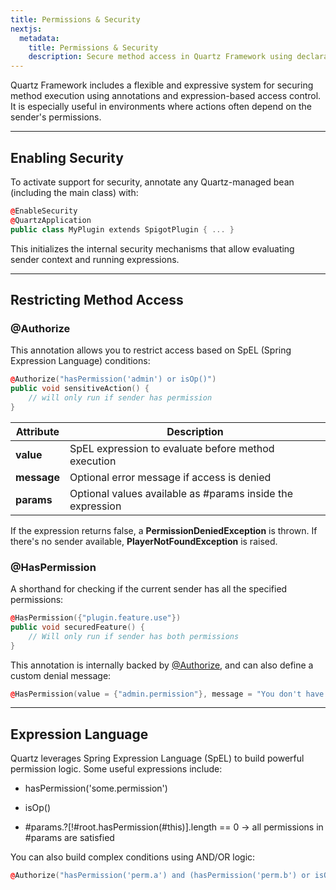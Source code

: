 ```yaml
---
title: Permissions & Security
nextjs:
  metadata:
    title: Permissions & Security
    description: Secure method access in Quartz Framework using declarative permission checks and sender evaluation.
---
```


Quartz Framework includes a flexible and expressive system for securing method execution using annotations and expression-based access control. It is especially useful in environments where actions often depend on the sender's permissions.

---

## Enabling Security

To activate support for security, annotate any Quartz-managed bean (including the main class) with:

```cpp
@EnableSecurity
@QuartzApplication
public class MyPlugin extends SpigotPlugin { ... }
```

This initializes the internal security mechanisms that allow evaluating sender context and running expressions.

---

## Restricting Method Access

### @Authorize

This annotation allows you to restrict access based on SpEL (Spring Expression Language) conditions:

```cpp
@Authorize("hasPermission('admin') or isOp()")
public void sensitiveAction() {
    // will only run if sender has permission
}
```

| Attribute   | Description                                                |
|-------------|------------------------------------------------------------|
| **value**   | SpEL expression to evaluate before method execution        |
| **message** | Optional error message if access is denied                 |
| **params**  | Optional values available as #params inside the expression |

If the expression returns false, a **PermissionDeniedException** is thrown. If there's no sender available, **PlayerNotFoundException** is raised.

### @HasPermission

A shorthand for checking if the current sender has all the specified permissions:

```cpp
@HasPermission({"plugin.feature.use"})
public void securedFeature() {
    // Will only run if sender has both permissions
}
```
This annotation is internally backed by [@Authorize](#authorize), and can also define a custom denial message:

```cpp
@HasPermission(value = {"admin.permission"}, message = "You don't have permission to use this feature.")
```

---

## Expression Language

Quartz leverages Spring Expression Language (SpEL) to build powerful permission logic. Some useful expressions include:

- hasPermission('some.permission')

- isOp()

- #params.?[!#root.hasPermission(#this)].length == 0 → all permissions in #params are satisfied

You can also build complex conditions using AND/OR logic:

```cpp
@Authorize("hasPermission('perm.a') and (hasPermission('perm.b') or isOp())")
```